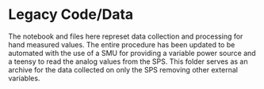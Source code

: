 # Legacy Code/Data

The notebook and files here represet data collection and processing for hand measured values. The entire procedure has been updated to be automated with the use of a SMU for providing a variable power source and a teensy to read the analog values from the SPS. This folder serves as an archive for the data collected on only the SPS removing other external variables.

